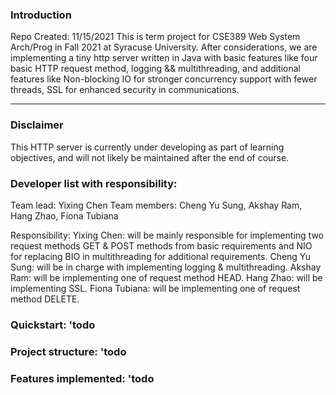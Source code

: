 ### Introduction
Repo Created: 11/15/2021
This is term project for CSE389 Web System Arch/Prog in Fall 2021 at Syracuse University. After considerations, we are implementing a tiny http server written in Java with basic features like four basic HTTP request method, logging && multithreading, and additional features like Non-blocking IO for stronger concurrency support with fewer threads, SSL for enhanced security in communications. 
___

### Disclaimer
This HTTP server is currently under developing as part of learning objectives, and will not likely be maintained after the end of course.

### Developer list with responsibility:
Team lead: Yixing Chen
Team members: Cheng Yu Sung, Akshay Ram, Hang Zhao, Fiona Tubiana

Responsibility:
Yixing Chen: will be mainly responsible for implementing two request methods GET & POST methods from basic requirements and NIO for replacing BIO in multithreading for additional requirements. 
Cheng Yu Sung: will be in charge with implementing logging & multithreading. 
Akshay Ram: will be implementing one of request method HEAD.
Hang Zhao: will be implementing SSL. 
Fiona Tubiana: will be implementing one of request method DELETE.

### Quickstart: 'todo

### Project structure: 'todo

### Features implemented: 'todo

